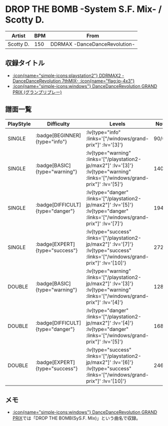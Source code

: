 # DROP THE BOMB -System S.F. Mix- / Scotty D.

|Artist|BPM|From|
|------|---|----|
|Scotty D.|150|DDRMAX -DanceDanceRevolution-|

## 収録タイトル

- [ :icon{name="simple-icons:playstation2"} DDRMAX2 -DanceDanceRevolution 7thMIX- :icon{name="flag:jp-4x3"} ](/playstation2-jp/max2)
- [ :icon{name="simple-icons:windows"} DanceDanceRevolution GRAND PRIX (グランプリプレー)](/windows/grand-prix)

## 譜面一覧

|PlayStyle|Difficulty|Levels|Notes|Movie|
|---------|----------|------|-----|-----|
|SINGLE| :badge[BEGINNER]{type="info"} | :lv{type="info" :links='["/windows/grand-prix"]' :lv='[3]'} |90/0||
|SINGLE| :badge[BASIC]{type="warning"} | :lv{type="warning" :links='["/playstation2-jp/max2"]' :lv='[3]'}  :lv{type="warning" :links='["/windows/grand-prix"]' :lv='[5]'} |140/20||
|SINGLE| :badge[DIFFICULT]{type="danger"} | :lv{type="danger" :links='["/playstation2-jp/max2"]' :lv='[5]'}  :lv{type="danger" :links='["/windows/grand-prix"]' :lv='[7]'} |194/34||
|SINGLE| :badge[EXPERT]{type="success"} | :lv{type="success" :links='["/playstation2-jp/max2"]' :lv='[7]'}  :lv{type="success" :links='["/windows/grand-prix"]' :lv='[10]'} |272/12||
|DOUBLE| :badge[BASIC]{type="warning"} | :lv{type="warning" :links='["/playstation2-jp/max2"]' :lv='[3]'}  :lv{type="warning" :links='["/windows/grand-prix"]' :lv='[4]'} |128/13||
|DOUBLE| :badge[DIFFICULT]{type="danger"} | :lv{type="danger" :links='["/playstation2-jp/max2"]' :lv='[4]'}  :lv{type="danger" :links='["/windows/grand-prix"]' :lv='[5]'} |168/6||
|DOUBLE| :badge[EXPERT]{type="success"} | :lv{type="success" :links='["/playstation2-jp/max2"]' :lv='[6]'}  :lv{type="success" :links='["/windows/grand-prix"]' :lv='[10]'} |246/29||

## メモ

- [ :icon{name="simple-icons:windows"} DanceDanceRevolution GRAND PRIX](/windows/grand-prix)では「DROP THE BOMB(SyS.F. Mix)」という曲名で収録。
